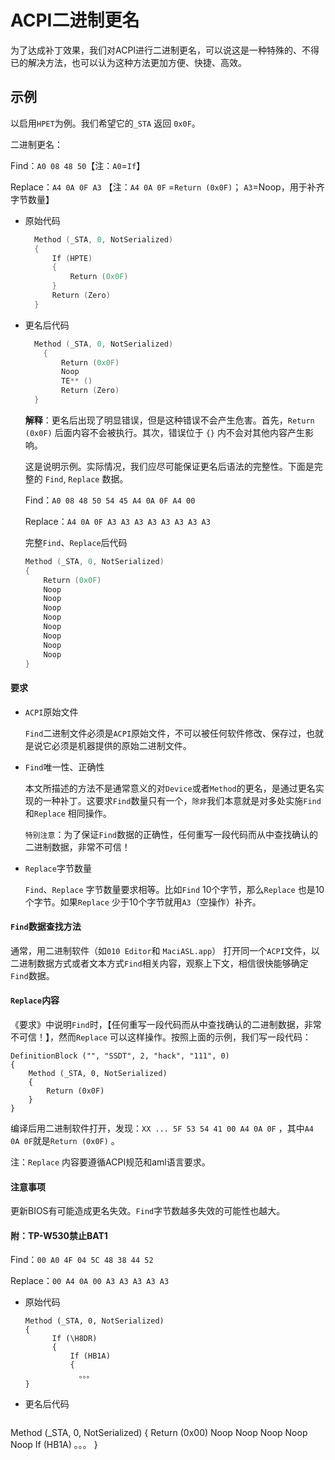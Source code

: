 # ACPI二进制更名

为了达成补丁效果，我们对ACPI进行二进制更名，可以说这是一种特殊的、不得已的解决方法，也可以认为这种方法更加方便、快捷、高效。

## 示例

以启用`HPET`为例。我们希望它的`_STA` 返回 `0x0F`。

二进制更名：

Find：`A0 08 48 50`【注：`A0`=`If`】

Replace：`A4 0A 0F A3` 【注：`A4 0A 0F` =`Return (0x0F)`； `A3`=Noop，用于补齐字节数量】

- 原始代码

  ```Swift
    Method (_STA, 0, NotSerialized)
    {
        If (HPTE)
        {
            Return (0x0F)
        }
        Return (Zero)
    }
  ```

- 更名后代码

  ```Swift
    Method (_STA, 0, NotSerialized)
      {
          Return (0x0F)
          Noop
          TE** ()
          Return (Zero)
    }
  ```

  **解释**：更名后出现了明显错误，但是这种错误不会产生危害。首先，`Return (0x0F)` 后面内容不会被执行。其次，错误位于 `{}` 内不会对其他内容产生影响。

  这是说明示例。实际情况，我们应尽可能保证更名后语法的完整性。下面是完整的 `Find`, `Replace` 数据。
  
  Find：`A0 08 48 50 54 45 A4 0A 0F A4 00`
  
  Replace：`A4 0A 0F A3 A3 A3 A3 A3 A3 A3 A3`
  
  完整`Find`、`Replace`后代码
  
  ```Swift
  Method (_STA, 0, NotSerialized)
  {
      Return (0x0F)
      Noop
      Noop
      Noop
      Noop
      Noop
      Noop
      Noop
      Noop
  }
  ```

#### 要求

- `ACPI`原始文件

  `Find`二进制文件必须是`ACPI`原始文件，不可以被任何软件修改、保存过，也就是说它必须是机器提供的原始二进制文件。

- `Find`唯一性、正确性

  本文所描述的方法不是通常意义的对`Device`或者`Method`的更名，是通过更名实现的一种补丁。这要求`Find`数量只有一个，`除非`我们本意就是对多处实施`Find`和`Replace` 相同操作。

  `特别注意`：为了保证`Find`数据的正确性，任何重写一段代码而从中查找确认的二进制数据，非常不可信！

- `Replace`字节数量

  `Find`、`Replace` 字节数量要求相等。比如`Find` 10个字节，那么`Replace`  也是10个字节。如果`Replace` 少于10个字节就用`A3`（空操作）补齐。

#### `Find`数据查找方法

通常，用二进制软件（如`010 Editor`和 `MaciASL.app`） 打开同一个`ACPI`文件，以二进制数据方式或者文本方式`Find`相关内容，观察上下文，相信很快能够确定`Find`数据。

#### `Replace`内容

《要求》中说明`Find`时，【任何重写一段代码而从中查找确认的二进制数据，非常不可信！】，然而`Replace` 可以这样操作。按照上面的示例，我们写一段代码：

```
DefinitionBlock ("", "SSDT", 2, "hack", "111", 0)
{
    Method (_STA, 0, NotSerialized)
    {
        Return (0x0F)
    }
} 
```

编译后用二进制软件打开，发现：`XX ... 5F 53 54 41 00 A4 0A 0F` ，其中`A4 0A 0F`就是`Return (0x0F)` 。

注：`Replace` 内容要遵循ACPI规范和aml语言要求。

#### 注意事项

 更新BIOS有可能造成更名失效。`Find`字节数越多失效的可能性也越大。



#### 附：TP-W530禁止BAT1

Find：`00 A0 4F 04 5C 48 38 44 52`

Replace：`00 A4 0A 00 A3 A3 A3 A3 A3`

- 原始代码

  ```
  Method (_STA, 0, NotSerialized)
  {
        If (\H8DR)
        {
            If (HB1A)
            {
              。。。
  }
  ```

- 更名后代码

  ```
Method (_STA, 0, NotSerialized)
  {
      Return (0x00)
      Noop
      Noop
      Noop
      Noop
      Noop
      If (HB1A)
      。。。
}
  ```

